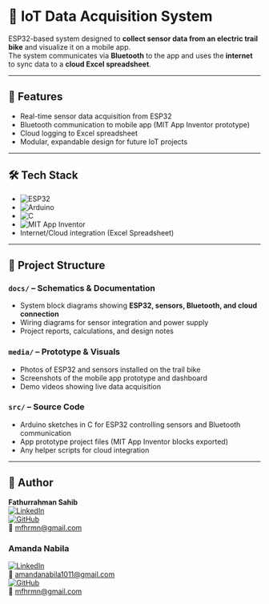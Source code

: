 # 📡 IoT Data Acquisition System

ESP32-based system designed to **collect sensor data from an electric trail bike** and visualize it on a mobile app.  
The system communicates via **Bluetooth** to the app and uses the **internet** to sync data to a **cloud Excel spreadsheet**.  

---

## 🚀 Features
- Real-time sensor data acquisition from ESP32  
- Bluetooth communication to mobile app (MIT App Inventor prototype)  
- Cloud logging to Excel spreadsheet  
- Modular, expandable design for future IoT projects  

---

## 🛠️ Tech Stack
- ![ESP32](https://img.shields.io/badge/ESP32-black?style=for-the-badge&logo=espressif&logoColor=white)  
- ![Arduino](https://img.shields.io/badge/Arduino-00979D?style=for-the-badge&logo=arduino&logoColor=white)  
- ![C](https://img.shields.io/badge/C-00599C?style=for-the-badge&logo=c&logoColor=white)  
- ![MIT App Inventor](https://img.shields.io/badge/MIT%20App%20Inventor-FF4F00?style=for-the-badge)  
- Internet/Cloud integration (Excel Spreadsheet)  

---

## 📂 Project Structure

### `docs/` – Schematics & Documentation
- System block diagrams showing **ESP32, sensors, Bluetooth, and cloud connection**  
- Wiring diagrams for sensor integration and power supply  
- Project reports, calculations, and design notes  

### `media/` – Prototype & Visuals
- Photos of ESP32 and sensors installed on the trail bike  
- Screenshots of the mobile app prototype and dashboard  
- Demo videos showing live data acquisition  

### `src/` – Source Code
- Arduino sketches in C for ESP32 controlling sensors and Bluetooth communication  
- App prototype project files (MIT App Inventor blocks exported)  
- Any helper scripts for cloud integration  

---

## 👤 Author
**Fathurrahman Sahib**  
[![LinkedIn](https://img.shields.io/badge/LinkedIn-mfhrmn-blue?style=flat&logo=linkedin)](https://linkedin.com/in/mfhrmn)  
[![GitHub](https://img.shields.io/badge/GitHub-mfhrmn-black?style=flat&logo=github)](https://github.com/mfhrmn)  
📧 mfhrmn@gmail.com

### Amanda Nabila  
[![LinkedIn](https://img.shields.io/badge/LinkedIn-amandanabila10-blue?style=flat&logo=linkedin)](https://www.linkedin.com/in/amandanabila10/)  
📧 amandanabila1011@gmail.com  
[![GitHub](https://img.shields.io/badge/GitHub-mfhrmn-black?style=flat&logo=github)](https://github.com/mfhrmn)  
📧 mfhrmn@gmail.com
